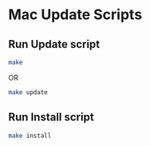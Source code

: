 # Mac Update Scripts

## Run Update script

```bash
make
```

OR

```bash
make update
```

## Run Install script

```bash
make install
```
